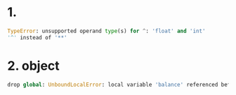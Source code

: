 # 1. 

```py
TypeError: unsupported operand type(s) for ^: 'float' and 'int'
'^' instead of '**' 
```

# 2. object
```py
drop global: UnboundLocalError: local variable 'balance' referenced before assignment
```